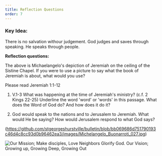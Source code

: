 ```yaml
---
title: Reflection Questions
order: 7
---
```


### Key Idea: 
There is no salvation withour judgement. God judges and saves through speaking. He speaks through people. 

**Reflection questions:**

The above is Michaelangelo's depiction of Jeremiah on the ceiling of the Sistine Chapel. If you were to use a picture to say what the book of Jeremiah is about, what would you use?

Please read Jeremiah 1:1-12
1. V.1-3 What was happening at the time of Jeremiah's ministry? (c.f. 2 Kings 22-25)
Underline the word 'word' or 'words' in this passage.
What does the Word of God do? And how does it do it?

2. God would speak to the nations and to Jerusalem to Jeremiah. What would He be saying?
How would Jerusalem respond to what God says?

(https://github.com/stgeorgeshurstville/bulletin/blob/bb069686d751790193c46d4c8cc93d0b96462ea3/images/Michelangelo_Buonarroti_027.jpg)

![Our Mission; Make disciples, Love Neighbors Glorify God. Our Vision; Growing up, Growing Deep, Growing Out](https://raw.githubusercontent.com/stgeorgeshurstville/bulletin/main/images/upload.JPG)
